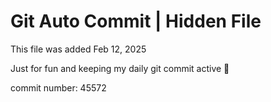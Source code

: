 # Git Auto Commit | Hidden File

This file was added Feb 12, 2025

Just for fun and keeping my daily git commit active 🤪

commit number: 45572
